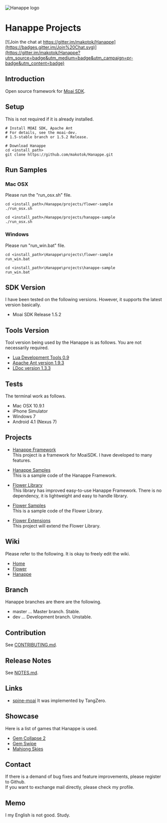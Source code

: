 ![Hanappe logo](/hanappe_logo.png)

# Hanappe Projects

[![Join the chat at https://gitter.im/makotok/Hanappe](https://badges.gitter.im/Join%20Chat.svg)](https://gitter.im/makotok/Hanappe?utm_source=badge&utm_medium=badge&utm_campaign=pr-badge&utm_content=badge)

## Introduction
Open source framework for [Moai SDK](https://github.com/moai/moai-dev).

## Setup

This is not required if it is already installed.

	# Install MOAI SDK, Apache Ant
	# For details, see the moai-dev.
	# 1.5-stable branch or 1.5.2 Release.

	# Download Hanappe
	cd <install_path>
	git clone https://github.com/makotok/Hanappe.git

## Run Samples
	
### Mac OSX

Please run the "run_osx.sh" file.

	cd <install_path>/Hanappe/projects/flower-sample
	./run_osx.sh
	
	cd <install_path>/Hanappe/projects/hanappe-sample
	./run_osx.sh

### Windows

Please run "run_win.bat" file.

	cd <install_path>\Hanappe\projects\flower-sample
	run_win.bat
	
	cd <install_path>\Hanappe\projects\hanappe-sample
	run_win.bat
	
## SDK Version
I have been tested on the following versions.
However, it supports the latest version basically.

* Moai SDK Release 1.5.2

## Tools Version
Tool version being used by the Hanappe is as follows.
You are not necessarily required.

* [Lua Development Tools 0.9](http://www.eclipse.org/koneki/ldt/)
* [Apache Ant version 1.9.3](http://ant.apache.org/)
* [LDoc version 1.3.3](https://github.com/stevedonovan/LDoc)

## Tests
The terminal work as follows.

* Mac OSX 10.9.1
* iPhone Simulator
* Windows 7
* Android 4.1 (Nexus 7)

## Projects

* [Hanappe Framework](/projects/hanappe-framework)  
This project is a framework for MoaiSDK.
I have developed to many features.

* [Hanappe Samples](/projects/hanappe-samples)  
This is a sample code of the Hanappe Framework.

* [Flower Library](/projects/flower-library)  
This library has improved easy-to-use Hanappe Framework.
There is no dependency, it is lightweight and easy to handle library.

* [Flower Samples](/projects/flower-samples)  
This is a sample code of the Flower Library.

* [Flower Extensions](/projects/flower-extensions)  
This project will extend the Flower Library.

## Wiki

Please refer to the following.
It is okay to freely edit the wiki.

* [Home](https://github.com/makotok/Hanappe/wiki)
* [Flower](https://github.com/makotok/Hanappe/wiki/Flower-Library)
* [Hanappe](https://github.com/makotok/Hanappe/wiki/Hanappe-Framework)

## Branch

Hanappe branches are there are the following.

* master ... Master branch. Stable.
* dev ... Development branch. Unstable.

## Contribution

See [CONTRIBUTING.md](/CONTRIBUTING.md).

## Release Notes

See [NOTES.md](/NOTES.md).

## Links

* [spine-moai](https://github.com/tangerinagames/spine-moai)
It was implemented by TangZero.

## Showcase

Here is a list of games that Hanappe is used.

* [Gem Collapse 2](http://getmoai.com/forums/gem-collapse-2-made-with-moai-t1822/)
* [Gem Swipe](http://getmoai.com/forums/gem-swipe-by-meyume-t1908/)
* [Mahjong Skies](http://getmoai.com/forums/mahjong-skies-t1896/)

## Contact
If there is a demand of bug fixes and feature improvements, please register to Github.  
If you want to exchange mail directly, please check my profile.

## Memo
I my English is not good.
Study.
